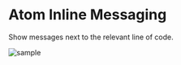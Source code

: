 # Atom Inline Messaging

Show messages next to the relevant line of code.

![sample](https://raw.githubusercontent.com/mdgriffith/atom-inline-messages/master/img/inline-comments.gif)
